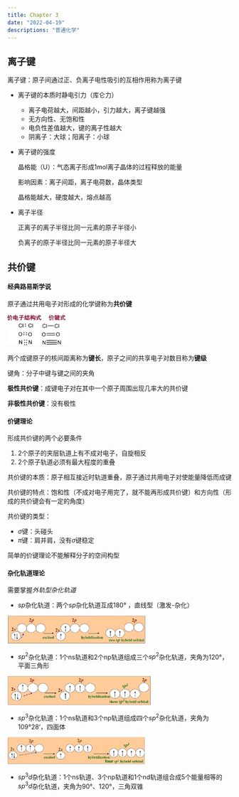 ```yaml
---
title: Chapter 3
date: "2022-04-19"
descriptions: "普通化学"
---
```


## 离子键

离子键：原子间通过正、负离子电性吸引的互相作用称为离子键

- 离子键的本质时静电引力（库仑力）

  - 离子电荷越大，间距越小，引力越大，离子键越强
  - 无方向性、无饱和性
  - 电负性差值越大，键的离子性越大
  - 阴离子：大球；阳离子：小球

- 离子键的强度

  晶格能（U）：气态离子形成1mol离子晶体的过程释放的能量

  影响因素：离子间距，离子电荷数，晶体类型

  晶格能越大，硬度越大，熔点越高

- 离子半径

  正离子的离子半径比同一元素的原子半径小

  负离子的原子半径比同一元素的原子半径大

## 共价键

#### 经典路易斯学说

原子通过共用电子对形成的化学键称为**共价键**

<img src="img/1.JPG" style="zoom:33%;" />

两个成键原子的核间距离称为**键长**，原子之间的共享电子对数目称为**键级**

键角：分子中键与键之间的夹角

**极性共价键**：成键电子对在其中一个原子周围出现几率大的共价键

**非极性共价键**：没有极性

#### 价键理论

形成共价键的两个必要条件

1. 2个原子的夹层轨道上有不成对电子，自旋相反
2. 2个原子轨道必须有最大程度的重叠

共价键的本质：原子相互接近时轨道重叠，原子通过共用电子对使能量降低而成键

共价键的特点：饱和性（不成对电子用完了，就不能再形成共价键）和方向性（形成的共价键会有一定的角度）

共价键的类型：

- $\sigma$键：头碰头
- $\pi$键：肩并肩，没有$\sigma$键稳定

简单的价键理论不能解释分子的空间构型

#### 杂化轨道理论

需要掌握*外轨型杂化轨道*

- $sp$杂化轨道：两个$sp$杂化轨道互成180° ，直线型（激发-杂化）

<img src="img/2.JPG" style="zoom:33%;" />

- $sp^2$杂化轨道：1个ns轨道和2个np轨道组成三个$sp^2$杂化轨道，夹角为120°，平面三角形

<img src="img/3.JPG" style="zoom:33%;" />

- $sp^3$杂化轨道：1个ns轨道和3个np轨道组成四个$sp^2$杂化轨道，夹角为109°28‘，四面体

<img src="img/4.JPG" style="zoom:33%;" />

- $sp^3d$杂化轨道：1个ns轨道、3个np轨道和1个nd轨道组合成5个能量相等的$sp^3d$杂化轨道，夹角为90°、120°，三角双锥
